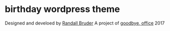 # birthday wordpress theme
Designed and develoed by [Randall Bruder](http://www.randallbruder.com)
A project of [goodbye, office](http://www.goodbyeoffice.com)
2017